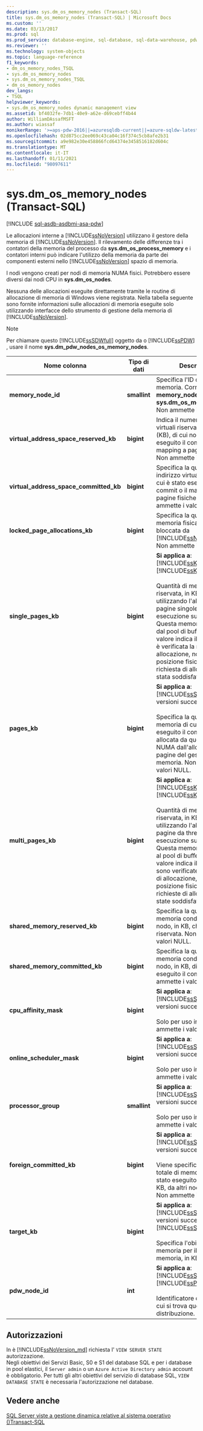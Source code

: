 ```yaml
---
description: sys.dm_os_memory_nodes (Transact-SQL)
title: sys.dm_os_memory_nodes (Transact-SQL) | Microsoft Docs
ms.custom: ''
ms.date: 03/13/2017
ms.prod: sql
ms.prod_service: database-engine, sql-database, sql-data-warehouse, pdw
ms.reviewer: ''
ms.technology: system-objects
ms.topic: language-reference
f1_keywords:
- dm_os_memory_nodes_TSQL
- sys.dm_os_memory_nodes
- sys.dm_os_memory_nodes_TSQL
- dm_os_memory_nodes
dev_langs:
- TSQL
helpviewer_keywords:
- sys.dm_os_memory_nodes dynamic management view
ms.assetid: bf4032fe-7db1-40e9-a62e-d69cebff4b44
author: WilliamDAssafMSFT
ms.author: wiassaf
monikerRange: '>=aps-pdw-2016||=azuresqldb-current||=azure-sqldw-latest||>=sql-server-2016||>=sql-server-linux-2017||=azuresqldb-mi-current'
ms.openlocfilehash: 02d875cc2ee069c43ca04c16f374c5cb8afe2b31
ms.sourcegitcommit: a9e982e30e458866fcd64374e3458516182d604c
ms.translationtype: MT
ms.contentlocale: it-IT
ms.lasthandoff: 01/11/2021
ms.locfileid: "98097611"
---
```

# <a name="sysdm_os_memory_nodes-transact-sql"></a>sys.dm_os_memory_nodes (Transact-SQL)
[!INCLUDE [sql-asdb-asdbmi-asa-pdw](../../includes/applies-to-version/sql-asdb-asdbmi-asa-pdw.md)]

  Le allocazioni interne a [!INCLUDE[ssNoVersion](../../includes/ssnoversion-md.md)] utilizzano il gestore della memoria di [!INCLUDE[ssNoVersion](../../includes/ssnoversion-md.md)]. Il rilevamento delle differenze tra i contatori della memoria del processo da **sys.dm_os_process_memory** e i contatori interni può indicare l'utilizzo della memoria da parte dei componenti esterni nello [!INCLUDE[ssNoVersion](../../includes/ssnoversion-md.md)] spazio di memoria.  
  
 I nodi vengono creati per nodi di memoria NUMA fisici. Potrebbero essere diversi dai nodi CPU in **sys.dm_os_nodes**.  
  
 Nessuna delle allocazioni eseguite direttamente tramite le routine di allocazione di memoria di Windows viene registrata. Nella tabella seguente sono fornite informazioni sulle allocazioni di memoria eseguite solo utilizzando interfacce dello strumento di gestione della memoria di [!INCLUDE[ssNoVersion](../../includes/ssnoversion-md.md)].  
  
> [!NOTE]  
>  Per chiamare questo [!INCLUDE[ssSDWfull](../../includes/sssdwfull-md.md)] oggetto da o [!INCLUDE[ssPDW](../../includes/sspdw-md.md)] , usare il nome **sys.dm_pdw_nodes_os_memory_nodes**.  
  
|Nome colonna|Tipo di dati|Descrizione|  
|-----------------|---------------|-----------------|  
|**memory_node_id**|**smallint**|Specifica l'ID del nodo di memoria. Correlato all' **memory_node_id** di **sys.dm_os_memory_clerks**. Non ammette i valori NULL.|  
|**virtual_address_space_reserved_kb**|**bigint**|Indica il numero di indirizzi virtuali riservati, in kilobyte (KB), di cui non è stato eseguito il commit né il mapping a pagine fisiche. Non ammette i valori NULL.|  
|**virtual_address_space_committed_kb**|**bigint**|Specifica la quantità di indirizzo virtuale, in KB, di cui è stato eseguito il commit o il mapping a pagine fisiche. Non ammette i valori NULL.|  
|**locked_page_allocations_kb**|**bigint**|Specifica la quantità di memoria fisica, in KB, bloccata da [!INCLUDE[ssNoVersion](../../includes/ssnoversion-md.md)]. Non ammette i valori NULL.|  
|**single_pages_kb**|**bigint**|**Si applica a**: [!INCLUDE[ssKatmai](../../includes/sskatmai-md.md)] tramite [!INCLUDE[ssKilimanjaro](../../includes/sskilimanjaro-md.md)].<br /><br /> Quantità di memoria riservata, in KB, allocata utilizzando l'allocatore di pagine singole da thread in esecuzione sul nodo. Questa memoria è allocata dal pool di buffer. Questo valore indica il nodo in cui si è verificata la richiesta di allocazione, non la posizione fisica in cui la richiesta di allocazione è stata soddisfatta.|  
|**pages_kb**|**bigint**|**Si applica a**: [!INCLUDE[ssSQL11](../../includes/sssql11-md.md)] e versioni successive.<br /><br /> Specifica la quantità di memoria di cui è stato eseguito il commit, in KB, allocata da questo nodo NUMA dall'allocatore di pagine del gestore della memoria. Non ammette i valori NULL.|  
|**multi_pages_kb**|**bigint**|**Si applica a**: [!INCLUDE[ssKatmai](../../includes/sskatmai-md.md)] tramite [!INCLUDE[ssKilimanjaro](../../includes/sskilimanjaro-md.md)].<br /><br /> Quantità di memoria riservata, in KB, allocata utilizzando l'allocatore di più pagine da thread in esecuzione sul nodo. Questa memoria è esterna al pool di buffer. Questo valore indica il nodo in cui si sono verificate le richieste di allocazione, non la posizione fisica in cui le richieste di allocazione sono state soddisfatte.|  
|**shared_memory_reserved_kb**|**bigint**|Specifica la quantità di memoria condivisa del nodo, in KB, che è stata riservata. Non ammette i valori NULL.|  
|**shared_memory_committed_kb**|**bigint**|Specifica la quantità di memoria condivisa del nodo, in KB, di cui è stato eseguito il commit. Non ammette i valori NULL.|  
|**cpu_affinity_mask**|**bigint**|**Si applica a**: [!INCLUDE[ssSQL11](../../includes/sssql11-md.md)] e versioni successive.<br /><br /> Solo per uso interno. Non ammette i valori NULL.|  
|**online_scheduler_mask**|**bigint**|**Si applica a**: [!INCLUDE[ssSQL11](../../includes/sssql11-md.md)] e versioni successive.<br /><br /> Solo per uso interno. Non ammette i valori NULL.|  
|**processor_group**|**smallint**|**Si applica a**: [!INCLUDE[ssSQL11](../../includes/sssql11-md.md)] e versioni successive.<br /><br /> Solo per uso interno. Non ammette i valori NULL.|  
|**foreign_committed_kb**|**bigint**|**Si applica a**: [!INCLUDE[ssSQL11](../../includes/sssql11-md.md)] e versioni successive.<br /><br /> Viene specificata la quantità totale di memoria di cui è stato eseguito il commit, in KB, da altri nodi di memoria. Non ammette i valori NULL.|  
|**target_kb** |**bigint** |**Si applica a**: [!INCLUDE[ssSQL15_md](../../includes/sssql15-md.md)] e versioni successive, [!INCLUDE[ssSDS_md](../../includes/sssds-md.md)].<br /><br /> Specifica l'obiettivo della memoria per il nodo di memoria, in KB. |   
|**pdw_node_id**|**int**|**Si applica a**: [!INCLUDE[ssSDWfull](../../includes/sssdwfull-md.md)] , [!INCLUDE[ssPDW](../../includes/sspdw-md.md)]<br /><br /> Identificatore del nodo su cui si trova questa distribuzione.|  
  
## <a name="permissions"></a>Autorizzazioni

In è [!INCLUDE[ssNoVersion_md](../../includes/ssnoversion-md.md)] richiesta l' `VIEW SERVER STATE` autorizzazione.   
Negli obiettivi dei Servizi Basic, S0 e S1 del database SQL e per i database in pool elastici, il `Server admin` o un `Azure Active Directory admin` account è obbligatorio. Per tutti gli altri obiettivi del servizio di database SQL, `VIEW DATABASE STATE` è necessaria l'autorizzazione nel database.   

## <a name="see-also"></a>Vedere anche  
  [SQL Server viste a gestione dinamica relative al sistema operativo &#40;&#41;Transact-SQL ](../../relational-databases/system-dynamic-management-views/sql-server-operating-system-related-dynamic-management-views-transact-sql.md)  
  
  


